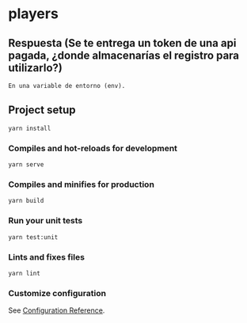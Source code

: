# players

## Respuesta (Se te entrega un token de una api pagada, ¿donde almacenarías el registro para utilizarlo?)
```
En una variable de entorno (env).
```

## Project setup
```
yarn install
```

### Compiles and hot-reloads for development
```
yarn serve
```

### Compiles and minifies for production
```
yarn build
```

### Run your unit tests
```
yarn test:unit
```

### Lints and fixes files
```
yarn lint
```

### Customize configuration
See [Configuration Reference](https://cli.vuejs.org/config/).
